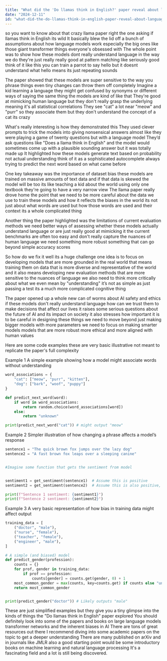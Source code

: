 ```yaml
---
title: "What did the 'Do llamas think in English?' paper reveal about language selection in AI models?"
date: "2024-12-11"
id: "what-did-the-do-llamas-think-in-english-paper-reveal-about-language-selection-in-ai-models"
---
```


 so you want to know about that crazy llama paper right the one asking if llamas think in English  its wild  It basically blew the lid off a bunch of assumptions about how language models work  especially the big ones like those giant transformer things everyone's obsessed with  The whole point was to show how these models dont really understand language in the way we do  they're just really really good at pattern matching  like seriously good  think of it like this you can train a parrot to say hello but it doesnt understand what hello means its just repeating sounds

The paper showed that these models are super sensitive to the way you phrase things even tiny changes can throw them off completely  Imagine a kid learning a language they might get confused by synonyms or different ways of saying the same thing the models are kind of like that  They're good at mimicking human language but they don't really grasp the underlying meaning  it's all statistical correlations  They see "cat" a lot near "meow" and "purr" so they associate them but they don't understand the concept of a cat  its crazy  

What's really interesting is how they demonstrated this  They used clever prompts to trick the models into giving nonsensical answers  almost like they were playing a game of twenty questions but with a language model  They’d ask questions like "Does a llama think in English" and the model would sometimes come up with a plausible sounding answer  but it was totally made up  It highlighted how these models generate text based on probability not actual understanding  think of it as a sophisticated autocomplete  always trying to predict the next word based on what came before

One key takeaway was the importance of dataset bias  these models are trained on massive amounts of text data and if that data is skewed  the model will be too  its like teaching a kid about the world using only one textbook  they're going to have a very narrow view  The llama paper really drove home the point that we need to be more careful about the data we use to train these models and how it reflects the biases in the world  its not just about what words are used but how those words are used and their context  its a whole complicated thing

Another thing the paper highlighted was the limitations of current evaluation methods  we need better ways of assessing whether these models actually understand language or are just really good at mimicking it  the current benchmarks are often too easy and don't really capture the nuances of human language  we need something more robust something that can go beyond simple accuracy scores

So how do we fix it  well its a huge challenge  one idea is to focus on developing models that are more grounded in the real world  that means training them on data that is more diverse and representative of the world  and it also means developing new evaluation methods that are more sensitive to the nuances of language  we also need to think more critically about what we even mean by "understanding"  it’s not as simple as just passing a test its a much more complicated cognitive thing

The paper opened up a whole new can of worms about AI safety and ethics  if these models don't really understand language how can we trust them to make decisions that affect our lives  it raises some serious questions about the future of AI and its impact on society  it also stresses how important it is to be careful in designing these things we need to move beyond just making bigger models with more parameters  we need to focus on making smarter models models that are more robust more ethical and more aligned with human values

Here are some code examples  these are very basic illustrative not meant to replicate the paper's full complexity


Example 1 A simple example showing how a model might associate words without understanding


```python
word_associations = {
    "cat": ["meow", "purr", "kitten"],
    "dog": ["bark", "woof", "puppy"]
}

def predict_next_word(word):
    if word in word_associations:
        return random.choice(word_associations[word])
    else:
        return "unknown"

print(predict_next_word("cat")) # might output "meow"
```


Example 2 Simpler illustration of how changing a phrase affects a model’s response


```python
sentence1 = "The quick brown fox jumps over the lazy dog"
sentence2 = "A fast brown fox leaps over a sleeping canine"


#Imagine some function that gets the sentiment from model


sentiment1 = get_sentiment(sentence1)  # Assume this is positive
sentiment2 = get_sentiment(sentence2)  # Assume this is also positive, but potentially different score

print(f"Sentence 1 sentiment: {sentiment1}")
print(f"Sentence 2 sentiment: {sentiment2}")


```


Example 3  A very basic representation of how bias in training data might affect output


```python
training_data = [
    ("doctor", "male"),
    ("nurse", "female"),
    ("teacher", "female"),
    ("engineer", "male"),
]

# A simple (and biased) model
def predict_gender(profession):
    counts = {}
    for prof, gender in training_data:
        if prof == profession:
            counts[gender] = counts.get(gender, 0) + 1
    most_common_gender = max(counts, key=counts.get) if counts else "unknown"
    return most_common_gender


print(predict_gender("doctor")) # Likely outputs "male"
```

These are just simplified examples but they give you a tiny glimpse into the kinds of things the "Do llamas think in English" paper explored  You should definitely look into some of the papers and books on large language models transformer networks and the inherent biases in AI  There are tons of great resources out there  I recommend diving into some academic papers on the topic to get a deeper understanding  There are many published on arXiv and in journals like  JMLR  also a good starting point would be some introductory books on machine learning and natural language processing  It's a fascinating field and a lot is still being discovered.
